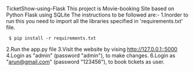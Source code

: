 TicketShow-using-Flask
This project is Movie-booking Site based on  Python Flask using SQLite
The instructions to be followed are:-
1.Inorder to run this you need to import all the libraries specified in 'requirements.txt' file.
      
     $ pip install -r requirements.txt
2.Run the app.py file
3.Visit the website by vising http://127.0.0.1::5000 
4.Login as "admin" (password "admin"), to make changes.
6.Login as "arun@gmail.com" (password "123456"), to book tickets as user.
